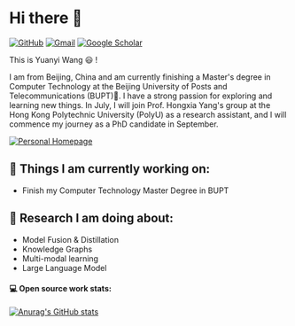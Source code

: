 # Hi there 👋 

[![GitHub](https://img.shields.io/badge/github-%23121011.svg?style=for-the-badge&logo=github&logoColor=white)](https://github.com/wyy-code)
[![Gmail](https://img.shields.io/badge/Gmail-D14836?style=for-the-badge&logo=gmail&logoColor=white)](mailto:wangyuanyi713@gmail.com)
[![Google Scholar](https://img.shields.io/badge/Google%20Scholar-4285F4?style=for-the-badge&logo=google-scholar&logoColor=white)](https://scholar.google.com/citations?hl=zh-CN&user=kmbs6HIAAAAJ&view_op=list_works&gmla=ALUCkoXA3qPKuxNxMzk-9Wc2_0wMbR5escBa0qz0dwoX1Jywx3bvOZsGUvxI37j8s5s3yL8hVkm_y4nqPXorF1AZ5mOeVpoQjQK-Ksmz0Mg)


This is Yuanyi Wang 😃 ! 

I am from Beijing, China and am currently finishing a Master's degree in Computer Technology at the Beijing University of Posts and Telecommunications (BUPT)🏫. I have a strong passion for exploring and learning new things. In July, I will join Prof. Hongxia Yang's group at the Hong Kong Polytechnic University (PolyU) as a research assistant, and I will commence my journey as a PhD candidate in September.

[![Personal Homepage](https://img.shields.io/badge/Homepage-yellow)](https://wyy-code.github.io/)

## 🌱 Things I am currently working on: 
- Finish my Computer Technology Master Degree in BUPT 

## 💪 Research I am doing about:
- Model Fusion & Distillation
- Knowledge Graphs
- Multi-modal learning
- Large Language Model

#### 💻 Open source work stats: 
[![Anurag's GitHub stats](https://github-readme-stats.vercel.app/api?username=wyy-code)](https://github.com/anuraghazra/github-readme-stats)

